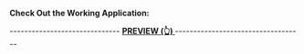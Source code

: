 **Check Out the Working Application:**

------------------------------ **[ PREVIEW (👆) ](https://keeperfrontend2.onrender.com/)**----------------------------------- 
